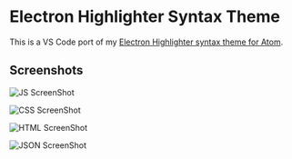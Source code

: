 # Electron Highlighter Syntax Theme

This is a VS Code port of my [Electron Highlighter syntax theme for Atom](https://github.com/mikemcbride/electron-highlighter-syntax).

## Screenshots

![JS ScreenShot](https://raw.githubusercontent.com/mikemcbride/vscode-electron-highlighter/master/images/js.png)

![CSS ScreenShot](https://raw.githubusercontent.com/mikemcbride/vscode-electron-highlighter/master/images/css.png)

![HTML ScreenShot](https://raw.githubusercontent.com/mikemcbride/vscode-electron-highlighter/master/images/html.png)

![JSON ScreenShot](https://raw.githubusercontent.com/mikemcbride/vscode-electron-highlighter/master/images/json.png)